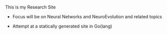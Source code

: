 This is my Research Site

- Focus will be on Neural Networks and NeuroEvolution and related topics

-  Attempt at a statically generated site in Go(lang)